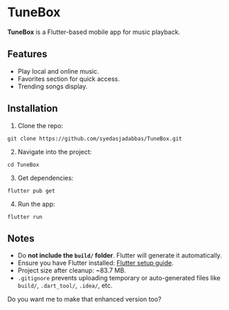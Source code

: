 # TuneBox

**TuneBox** is a Flutter-based mobile app for music playback.

## Features

* Play local and online music.
* Favorites section for quick access.
* Trending songs display.

## Installation

1. Clone the repo:

```
git clone https://github.com/syedasjadabbas/TuneBox.git
```

2. Navigate into the project:

```
cd TuneBox
```

3. Get dependencies:

```
flutter pub get
```

4. Run the app:

```
flutter run
```

## Notes

* Do **not include the `build/` folder**. Flutter will generate it automatically.
* Ensure you have Flutter installed: [Flutter setup guide](https://flutter.dev/docs/get-started/install).
* Project size after cleanup: ~83.7 MB.
* `.gitignore` prevents uploading temporary or auto-generated files like `build/`, `.dart_tool/`, `.idea/`, etc.



Do you want me to make that enhanced version too?
